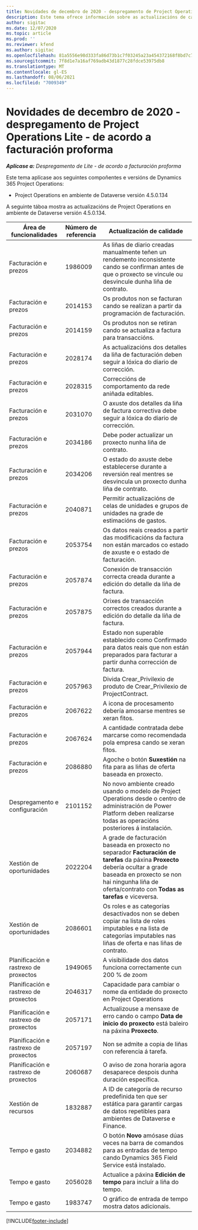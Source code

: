 ```yaml
---
title: Novidades de decembro de 2020 - despregamento de Project Operations Lite - de acordo a facturación proforma
description: Este tema ofrece información sobre as actualizacións de calidade dispoñibles na versión de decembro de 2020 do despregamento de Project Operations Lite - de acordo a facturación proforma.
author: sigitac
ms.date: 12/07/2020
ms.topic: article
ms.prod: ''
ms.reviewer: kfend
ms.author: sigitac
ms.openlocfilehash: 81a5556e98d333fa86d73b1c7f03245a23a454372168f8bd7c79fc4425387734
ms.sourcegitcommit: 7f8d1e7a16af769adb43d1877c28fdce53975db8
ms.translationtype: MT
ms.contentlocale: gl-ES
ms.lasthandoff: 08/06/2021
ms.locfileid: "7009349"
---
```

# <a name="whats-new-december-2020---project-operations-lite-deployment---deal-to-proforma-invoicing"></a>Novidades de decembro de 2020 - despregamento de Project Operations Lite - de acordo a facturación proforma

_**Aplícase a:** Despregamento de Lite - de acordo a facturación proforma_

Este tema aplícase aos seguintes compoñentes e versións de Dynamics 365 Project Operations:

  - Project Operations en ambiente de Dataverse versión 4.5.0.134 

A seguinte táboa mostra as actualizacións de Project Operations en ambiente de Dataverse versión 4.5.0.134.

| **Área de funcionalidades** | **Número de referencia** | **Actualización de calidade** |
| --- | --- | --- |
| Facturación e prezos | 1986009 | As liñas de diario creadas manualmente teñen un rendemento inconsistente cando se confirman antes de que o proxecto se vincule ou desvincule dunha liña de contrato. |
| Facturación e prezos | 2014153 | Os produtos non se facturan cando se realizan a partir da programación de facturación. |
| Facturación e prezos | 2014159 | Os produtos non se retiran cando se actualiza a factura para transaccións. |
| Facturación e prezos | 2028174 | As actualizacións dos detalles da liña de facturación deben seguir a lóxica do diario de corrección. |
| Facturación e prezos | 2028315 | Correccións de comportamento da rede aniñada editables. |
| Facturación e prezos | 2031070 | O axuste dos detalles da liña de factura correctiva debe seguir a lóxica do diario de corrección. |
| Facturación e prezos | 2034186 | Debe poder actualizar un proxecto nunha liña de contrato. |
| Facturación e prezos | 2034206 | O estado do axuste debe establecerse durante a reversión real mentres se desvincula un proxecto dunha liña de contrato. |
| Facturación e prezos | 2040871 | Permitir actualizacións de celas de unidades e grupos de unidades na grade de estimacións de gastos. |
| Facturación e prezos | 2053754 | Os datos reais creados a partir das modificacións da factura non están marcados co estado de axuste e o estado de facturación. |
| Facturación e prezos | 2057874 | Conexión de transacción correcta creada durante a edición do detalle da liña de factura. |
| Facturación e prezos | 2057875 | Orixes de transacción correctos creados durante a edición do detalle da liña de factura. |
| Facturación e prezos | 2057944 | Estado non superable establecido como Confirmado para datos reais que non están preparados para facturar a partir dunha corrección de factura. |
| Facturación e prezos | 2057963 | Divida Crear\_Privilexio de produto de Crear\_Privilexio de ProjectContract. |
| Facturación e prezos | 2067622 | A icona de procesamento debería amosarse mentres se xeran fitos. |
| Facturación e prezos | 2067624 | A cantidade contratada debe marcarse como recomendada pola empresa cando se xeran fitos. |
| Facturación e prezos | 2086880 | Agoche o botón **Suxestión** na fita para as liñas de oferta baseada en proxecto. |
| Despregamento e configuración | 2101152 | No novo ambiente creado usando o modelo de Project Operations desde o centro de administración de Power Platform deben realizarse todas as operacións posteriores á instalación. |
|   Xestión de oportunidades | 2022204 | A grade de facturación baseada en proxecto no separador **Facturación de tarefas** da páxina **Proxecto** debería ocultar a grade baseada en proxecto se non hai ningunha liña de oferta/contrato con **Todas as tarefas** e viceversa. |
|   Xestión de oportunidades | 2086601 | Os roles e as categorías desactivados non se deben copiar na lista de roles imputables e na lista de categorías imputables nas liñas de oferta e nas liñas de contrato. |
| Planificación e rastrexo de proxectos | 1949065 | A visibilidade dos datos funciona correctamente cun 200 % de zoom |
| Planificación e rastrexo de proxectos | 2046317 | Capacidade para cambiar o nome da entidade do proxecto en Project Operations |
| Planificación e rastrexo de proxectos | 2057171 | Actualizouse a mensaxe de erro cando o campo **Data de inicio do proxecto** está baleiro na páxina **Proxecto**. |
| Planificación e rastrexo de proxectos | 2057197 | Non se admite a copia de liñas con referencia á tarefa. |
| Planificación e rastrexo de proxectos | 2060687 | O aviso de zona horaria agora desaparece despois dunha duración específica. |
| Xestión de recursos | 1832887 | A ID de categoría de recurso predefinida ten que ser estática para garantir cargas de datos repetibles para ambientes de Dataverse e Finance. |
| Tempo e gasto | 2034882 | O botón **Novo** amósase dúas veces na barra de comandos para as entradas de tempo cando Dynamics 365 Field Service está instalado. |
| Tempo e gasto | 2056028 | Actualice a páxina **Edición de tempo** para incluír a liña do tempo. |
| Tempo e gasto | 1983747 | O gráfico de entrada de tempo mostra datos adicionais. |


[!INCLUDE[footer-include](../../includes/footer-banner.md)]